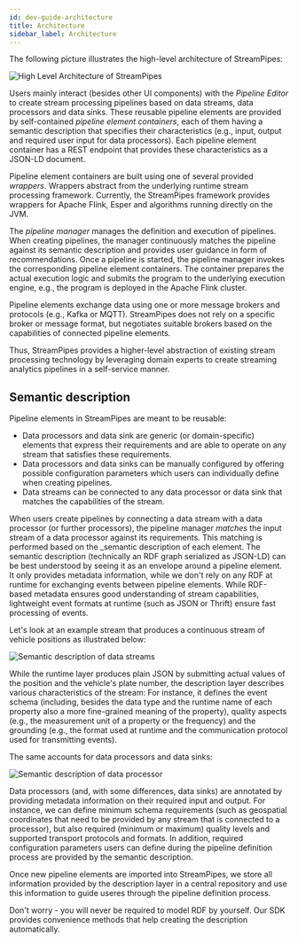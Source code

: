 ```yaml
---
id: dev-guide-architecture
title: Architecture
sidebar_label: Architecture
---
```


The following picture illustrates the high-level architecture of StreamPipes:

<img src="/docs/img/architecture/high-level-architecture.png" alt="High Level Architecture of StreamPipes">

Users mainly interact (besides other UI components) with the _Pipeline Editor_ to create stream processing pipelines based on data streams, data processors and data sinks.
These reusable pipeline elements are provided by self-contained _pipeline element containers_, each of them having a semantic description that specifies their characteristics (e.g., input, output and required user input for data processors).
Each pipeline element container has a REST endpoint that provides these characteristics as a JSON-LD document.

Pipeline element containers are built using one of several provided _wrappers_.
Wrappers abstract from the underlying runtime stream processing framework.
Currently, the StreamPipes framework provides wrappers for Apache Flink, Esper and algorithms running directly on the JVM.

The _pipeline manager_ manages the definition and execution of pipelines.
When creating pipelines, the manager continuously matches the pipeline against its semantic description and provides user guidance in form of recommendations.
Once a pipeline is started, the pipeline manager invokes the corresponding pipeline element containers.
The container prepares the actual execution logic and submits the program to the underlying execution engine, e.g., the program is deployed in the Apache Flink cluster.

Pipeline elements exchange data using one or more message brokers and protocols (e.g., Kafka or MQTT).
StreamPipes does not rely on a specific broker or message format, but negotiates suitable brokers based on the capabilities of connected pipeline elements.

Thus, StreamPipes provides a higher-level abstraction of existing stream processing technology by leveraging domain experts to create streaming analytics pipelines in a self-service manner.

## Semantic description
Pipeline elements in StreamPipes are meant to be reusable:

* Data processors and data sink are generic (or domain-specific) elements that express their requirements and are able to operate on any stream that satisfies these requirements.
* Data processors and data sinks can be manually configured by offering possible configuration parameters which users can individually define when creating pipelines.
* Data streams can be connected to any data processor or data sink that matches the capabilities of the stream.

When users create pipelines by connecting a data stream with a data processor (or further processors), the pipeline manager _matches_ the input stream of a data processor against its requirements.
This matching is performed based on the _semantic description of each element.
The semantic description (technically an RDF graph serialized as JSON-LD) can be best understood by seeing it as an envelope around a pipeline element.
It only provides metadata information, while we don't rely on any RDF at runtime for exchanging events between pipeline elements.
While RDF-based metadata ensures good understanding of stream capabilities, lightweight event formats at runtime (such as JSON or Thrift) ensure fast processing of events.

Let's look at an example stream that produces a continuous stream of vehicle positions as illustrated below:

<img src="/docs/img/architecture/semantic-description-stream.png" alt="Semantic description of data streams">

While the runtime layer produces plain JSON by submitting actual values of the position and the vehicle's plate number, the description layer describes various characteristics of the stream:
For instance, it defines the event schema (including, besides the data type and the runtime name of each property also a more fine-grained meaning of the property), quality aspects (e.g., the measurement unit of a property or the frequency) and the grounding (e.g., the format used at runtime and the communication protocol used for transmitting events).

The same accounts for data processors and data sinks:

<img src="/docs/img/architecture/semantic-description-processor.png" alt="Semantic description of data processor">

Data processors (and, with some differences, data sinks) are annotated by providing metadata information on their required input and output.
For instance, we can define minimum schema requirements (such as geospatial coordinates that need to be provided by any stream that is connected to a processor), but also required (minimum or maximum) quality levels and supported transport protocols and formats.
In addition, required configuration parameters users can define during the pipeline definition process are provided by the semantic description.

Once new pipeline elements are imported into StreamPipes, we store all information provided by the description layer in a central repository and use this information to guide useres through the pipeline definition process.

Don't worry - you will never be required to model RDF by yourself.
Our SDK provides convenience methods that help creating the description automatically.


